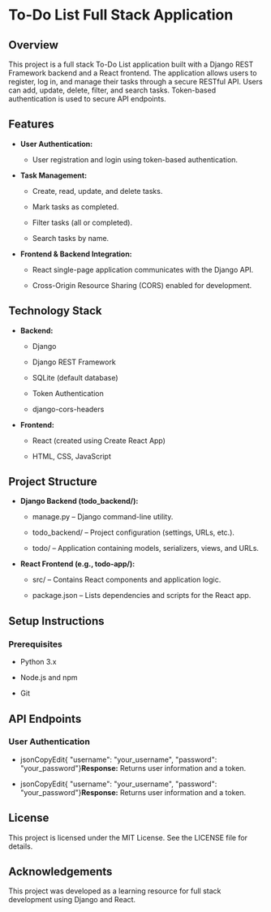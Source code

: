 To-Do List Full Stack Application
=================================

Overview
--------

This project is a full stack To-Do List application built with a Django REST Framework backend and a React frontend. The application allows users to register, log in, and manage their tasks through a secure RESTful API. Users can add, update, delete, filter, and search tasks. Token-based authentication is used to secure API endpoints.

Features
--------

*   **User Authentication:**
    
    *   User registration and login using token-based authentication.
        
*   **Task Management:**
    
    *   Create, read, update, and delete tasks.
        
    *   Mark tasks as completed.
        
    *   Filter tasks (all or completed).
        
    *   Search tasks by name.
        
*   **Frontend & Backend Integration:**
    
    *   React single-page application communicates with the Django API.
        
    *   Cross-Origin Resource Sharing (CORS) enabled for development.
        

Technology Stack
----------------

*   **Backend:**
    
    *   Django
        
    *   Django REST Framework
        
    *   SQLite (default database)
        
    *   Token Authentication
        
    *   django-cors-headers
        
*   **Frontend:**
    
    *   React (created using Create React App)
        
    *   HTML, CSS, JavaScript
        

Project Structure
-----------------

*   **Django Backend (todo\_backend/):**
    
    *   manage.py – Django command-line utility.
        
    *   todo\_backend/ – Project configuration (settings, URLs, etc.).
        
    *   todo/ – Application containing models, serializers, views, and URLs.
        
*   **React Frontend (e.g., todo-app/):**
    
    *   src/ – Contains React components and application logic.
        
    *   package.json – Lists dependencies and scripts for the React app.
        

Setup Instructions
------------------

### Prerequisites

*   Python 3.x
    
*   Node.js and npm
    
*   Git
    

API Endpoints
-------------

### User Authentication

*   jsonCopyEdit{ "username": "your\_username", "password": "your\_password"}**Response:** Returns user information and a token.
    
*   jsonCopyEdit{ "username": "your\_username", "password": "your\_password"}**Response:** Returns user information and a token.

    
License
-------

This project is licensed under the MIT License. See the LICENSE file for details.

Acknowledgements
----------------

This project was developed as a learning resource for full stack development using Django and React.
